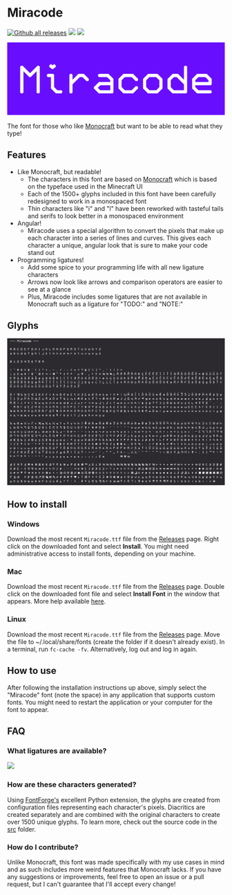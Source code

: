 # Miracode

[![Github all releases](https://img.shields.io/github/downloads/IdreesInc/Miracode/total.svg)](https://GitHub.com/IdreesInc/Miracode/releases/)
![](https://img.shields.io/github/license/IdreesInc/Miracode)
[![](https://img.shields.io/github/v/release/IdreesInc/Miracode)](https://GitHub.com/IdreesInc/Miracode/releases/)

![](images/miracode-banner.png)

The font for those who like [Monocraft](https://github.com/IdreesInc/Monocraft) but want to be able to read what they type!

## Features

- Like Monocraft, but readable!
  - The characters in this font are based on [Monocraft](https://github.com/IdreesInc/Monocraft) which is based on the typeface used in the Minecraft UI
  - Each of the 1500+ glyphs included in this font have been carefully redesigned to work in a monospaced font
  - Thin characters like "i" and "l" have been reworked with tasteful tails and serifs to look better in a monospaced environment
- Angular!
  - Miracode uses a special algorithm to convert the pixels that make up each character into a series of lines and curves. This gives each character a unique, angular look that is sure to make your code stand out
- Programming ligatures!
  - Add some spice to your programming life with all new ligature characters
  - Arrows now look like arrows and comparison operators are easier to see at a glance
  - Plus, Miracode includes some ligatures that are not available in Monocraft such as a ligature for "TODO:" and "NOTE:"

## Glyphs

![](images/glyphs.png)

## How to install

### Windows

Download the most recent `Miracode.ttf` file from the [Releases](https://github.com/IdreesInc/Miracode/releases) page. Right click on the downloaded font and select **Install**. You might need administrative access to install fonts, depending on your machine.

### Mac

<!-- #### Using Homebrew

```shell
brew tap homebrew/cask-fonts
brew install --cask font-monocraft
``` -->

<!-- #### Manually -->

Download the most recent `Miracode.ttf` file from the [Releases](https://github.com/IdreesInc/Miracode/releases) page. Double click on the downloaded font file and select **Install Font** in the window that appears. More help available [here](https://support.apple.com/en-us/HT201749).

### Linux

Download the most recent `Miracode.ttf` file from the [Releases](https://github.com/IdreesInc/Miracode/releases) page. Move the file to ~/.local/share/fonts (create the folder if it doesn't already exist). In a terminal, run `fc-cache -fv`. Alternatively, log out and log in again. 

## How to use

After following the installation instructions up above, simply select the "Miracode" font (note the space) in any application that supports custom fonts. You might need to restart the application or your computer for the font to appear.

## FAQ

### What ligatures are available?

<img src="images/ligatures.png" width="300">

### How are these characters generated?

Using [FontForge's](https://fontforge.org/en-US/) excellent Python extension, the glyphs are created from configuration files representing each character's pixels. Diacritics are created separately and are combined with the original characters to create over 1500 unique glyphs. To learn more, check out the source code in the [src](https://github.com/IdreesInc/Miracode/tree/main/src) folder.

### How do I contribute?

Unlike Monocraft, this font was made specifically with my use cases in mind and as such includes more weird features that Monocraft lacks. If you have any suggestions or improvements, feel free to open an issue or a pull request, but I can't guarantee that I'll accept every change!